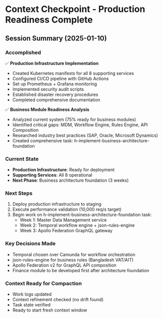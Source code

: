 # Context Checkpoint - Production Readiness Complete

## Session Summary (2025-01-10)

### Accomplished
✅ **Production Infrastructure Implementation**
- Created Kubernetes manifests for all 8 supporting services
- Configured CI/CD pipeline with GitHub Actions
- Set up Prometheus + Grafana monitoring
- Implemented security audit scripts
- Established disaster recovery procedures
- Completed comprehensive documentation

✅ **Business Module Readiness Analysis**
- Analyzed current system (75% ready for business modules)
- Identified critical gaps: MDM, Workflow Engine, Rules Engine, API Composition
- Researched industry best practices (SAP, Oracle, Microsoft Dynamics)
- Created comprehensive task: h-implement-business-architecture-foundation

### Current State
- **Production Infrastructure**: Ready for deployment
- **Supporting Services**: All 8 operational
- **Next Phase**: Business architecture foundation (3 weeks)

### Next Steps
1. Deploy production infrastructure to staging
2. Execute performance validation (10,000 req/s target)
3. Begin work on h-implement-business-architecture-foundation task:
   - Week 1: Master Data Management service
   - Week 2: Temporal workflow engine + json-rules-engine
   - Week 3: Apollo Federation GraphQL gateway

### Key Decisions Made
- Temporal chosen over Camunda for workflow orchestration
- json-rules-engine for business rules (Bangladesh VAT/AIT)
- Apollo Federation v2 for GraphQL API composition
- Finance module to be developed first after architecture foundation

### Context Ready for Compaction
- Work logs updated
- Context refinement checked (no drift found)
- Task state verified
- Ready to start fresh context window